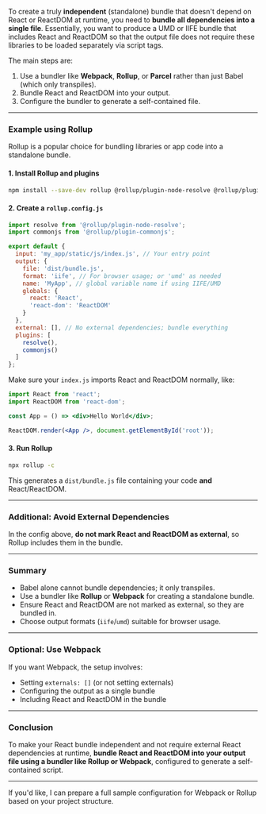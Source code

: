 To create a truly **independent** (standalone) bundle that doesn't depend on React or ReactDOM at runtime, you need to **bundle all dependencies into a single file**. Essentially, you want to produce a UMD or IIFE bundle that includes React and ReactDOM so that the output file does not require these libraries to be loaded separately via script tags.

The main steps are:

1. Use a bundler like **Webpack**, **Rollup**, or **Parcel** rather than just Babel (which only transpiles).
2. Bundle React and ReactDOM into your output.
3. Configure the bundler to generate a self-contained file.

---

### Example using **Rollup**

Rollup is a popular choice for bundling libraries or app code into a standalone bundle.

#### 1. Install Rollup and plugins

```bash
npm install --save-dev rollup @rollup/plugin-node-resolve @rollup/plugin-commonjs
```

#### 2. Create a `rollup.config.js`

```js
import resolve from '@rollup/plugin-node-resolve';
import commonjs from '@rollup/plugin-commonjs';

export default {
  input: 'my_app/static/js/index.js', // Your entry point
  output: {
    file: 'dist/bundle.js',
    format: 'iife', // For browser usage; or 'umd' as needed
    name: 'MyApp', // global variable name if using IIFE/UMD
    globals: {
      react: 'React',
      'react-dom': 'ReactDOM'
    }
  },
  external: [], // No external dependencies; bundle everything
  plugins: [
    resolve(),
    commonjs()
  ]
};
```

Make sure your `index.js` imports React and ReactDOM normally, like:

```jsx
import React from 'react';
import ReactDOM from 'react-dom';

const App = () => <div>Hello World</div>;

ReactDOM.render(<App />, document.getElementById('root'));
```

#### 3. Run Rollup

```bash
npx rollup -c
```

This generates a `dist/bundle.js` file containing your code **and** React/ReactDOM.

---

### Additional: Avoid External Dependencies

In the config above, **do not mark React and ReactDOM as external**, so Rollup includes them in the bundle.

---

### Summary

- Babel alone cannot bundle dependencies; it only transpiles.
- Use a bundler like **Rollup** or **Webpack** for creating a standalone bundle.
- Ensure React and ReactDOM are not marked as external, so they are bundled in.
- Choose output formats (`iife`/`umd`) suitable for browser usage.

---

### Optional: Use Webpack

If you want Webpack, the setup involves:

- Setting `externals: []` (or not setting externals)
- Configuring the output as a single bundle
- Including React and ReactDOM in the bundle

---

### Conclusion

To make your React bundle independent and not require external React dependencies at runtime, **bundle React and ReactDOM into your output file using a bundler like Rollup or Webpack**, configured to generate a self-contained script.

---

If you'd like, I can prepare a full sample configuration for Webpack or Rollup based on your project structure.